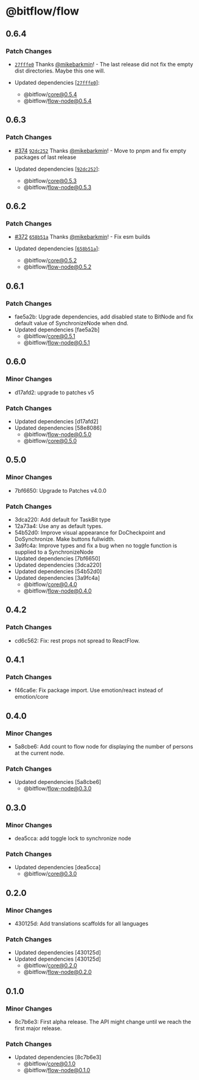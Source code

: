 # @bitflow/flow

## 0.6.4

### Patch Changes

- [`27fffe0`](https://github.com/openpatch/bitflow/commit/27fffe0bdc244f34c09bd8ac5076d3a16c3ed934) Thanks [@mikebarkmin](https://github.com/mikebarkmin)! - The last release did not fix the empty dist directories. Maybe this one will.

- Updated dependencies [[`27fffe0`](https://github.com/openpatch/bitflow/commit/27fffe0bdc244f34c09bd8ac5076d3a16c3ed934)]:
  - @bitflow/core@0.5.4
  - @bitflow/flow-node@0.5.4

## 0.6.3

### Patch Changes

- [#374](https://github.com/openpatch/bitflow/pull/374) [`92dc252`](https://github.com/openpatch/bitflow/commit/92dc2521de1123768d1666b906b84cd0d0df50bc) Thanks [@mikebarkmin](https://github.com/mikebarkmin)! - Move to pnpm and fix empty packages of last release

- Updated dependencies [[`92dc252`](https://github.com/openpatch/bitflow/commit/92dc2521de1123768d1666b906b84cd0d0df50bc)]:
  - @bitflow/core@0.5.3
  - @bitflow/flow-node@0.5.3

## 0.6.2

### Patch Changes

- [#372](https://github.com/openpatch/bitflow/pull/372) [`658b51a`](https://github.com/openpatch/bitflow/commit/658b51a367ea74bdcf36c6766988512fa2324d78) Thanks [@mikebarkmin](https://github.com/mikebarkmin)! - Fix esm builds

- Updated dependencies [[`658b51a`](https://github.com/openpatch/bitflow/commit/658b51a367ea74bdcf36c6766988512fa2324d78)]:
  - @bitflow/core@0.5.2
  - @bitflow/flow-node@0.5.2

## 0.6.1

### Patch Changes

- fae5a2b: Upgrade dependencies, add disabled state to BitNode and fix default value of SynchronizeNode when dnd.
- Updated dependencies [fae5a2b]
  - @bitflow/core@0.5.1
  - @bitflow/flow-node@0.5.1

## 0.6.0

### Minor Changes

- d17afd2: upgrade to patches v5

### Patch Changes

- Updated dependencies [d17afd2]
- Updated dependencies [58e8086]
  - @bitflow/flow-node@0.5.0
  - @bitflow/core@0.5.0

## 0.5.0

### Minor Changes

- 7bf6650: Upgrade to Patches v4.0.0

### Patch Changes

- 3dca220: Add default for TaskBit type
- 12a73a4: Use any as default types.
- 54b52d0: Improve visual appearance for DoCheckpoint and DoSynchronize. Make buttons fullwidth.
- 3a9fc4a: Improve types and fix a bug when no toggle function is supplied to a SynchronizeNode
- Updated dependencies [7bf6650]
- Updated dependencies [3dca220]
- Updated dependencies [54b52d0]
- Updated dependencies [3a9fc4a]
  - @bitflow/core@0.4.0
  - @bitflow/flow-node@0.4.0

## 0.4.2

### Patch Changes

- cd6c562: Fix: rest props not spread to ReactFlow.

## 0.4.1

### Patch Changes

- f46ca6e: Fix package import. Use emotion/react instead of emotion/core

## 0.4.0

### Minor Changes

- 5a8cbe6: Add count to flow node for displaying the number of persons at the current node.

### Patch Changes

- Updated dependencies [5a8cbe6]
  - @bitflow/flow-node@0.3.0

## 0.3.0

### Minor Changes

- dea5cca: add toggle lock to synchronize node

### Patch Changes

- Updated dependencies [dea5cca]
  - @bitflow/core@0.3.0

## 0.2.0

### Minor Changes

- 430125d: Add translations scaffolds for all languages

### Patch Changes

- Updated dependencies [430125d]
- Updated dependencies [430125d]
  - @bitflow/core@0.2.0
  - @bitflow/flow-node@0.2.0

## 0.1.0

### Minor Changes

- 8c7b6e3: First alpha release. The API might change until we reach the first major release.

### Patch Changes

- Updated dependencies [8c7b6e3]
  - @bitflow/core@0.1.0
  - @bitflow/flow-node@0.1.0
